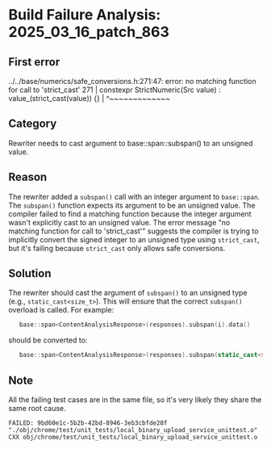 # Build Failure Analysis: 2025_03_16_patch_863

## First error

../../base/numerics/safe_conversions.h:271:47: error: no matching function for call to 'strict_cast'
  271 |   constexpr StrictNumeric(Src value) : value_(strict_cast<T>(value)) {}
      |                                               ^~~~~~~~~~~~~~

## Category
Rewriter needs to cast argument to base::span::subspan() to an unsigned value.

## Reason
The rewriter added a `subspan()` call with an integer argument to `base::span`. The `subspan()` function expects its argument to be an unsigned value. The compiler failed to find a matching function because the integer argument wasn't explicitly cast to an unsigned value. The error message "no matching function for call to 'strict_cast'" suggests the compiler is trying to implicitly convert the signed integer to an unsigned type using `strict_cast`, but it's failing because `strict_cast` only allows safe conversions.

## Solution
The rewriter should cast the argument of `subspan()` to an unsigned type (e.g., `static_cast<size_t>`). This will ensure that the correct `subspan()` overload is called.
For example:
```c++
   base::span<ContentAnalysisResponse>(responses).subspan(i).data()
```
should be converted to:
```c++
   base::span<ContentAnalysisResponse>(responses).subspan(static_cast<size_t>(i)).data()
```

## Note
All the failing test cases are in the same file, so it's very likely they share the same root cause.
```
FAILED: 9bd60e1c-5b2b-42bd-8946-3eb3cbfde28f "./obj/chrome/test/unit_tests/local_binary_upload_service_unittest.o" CXX obj/chrome/test/unit_tests/local_binary_upload_service_unittest.o
```